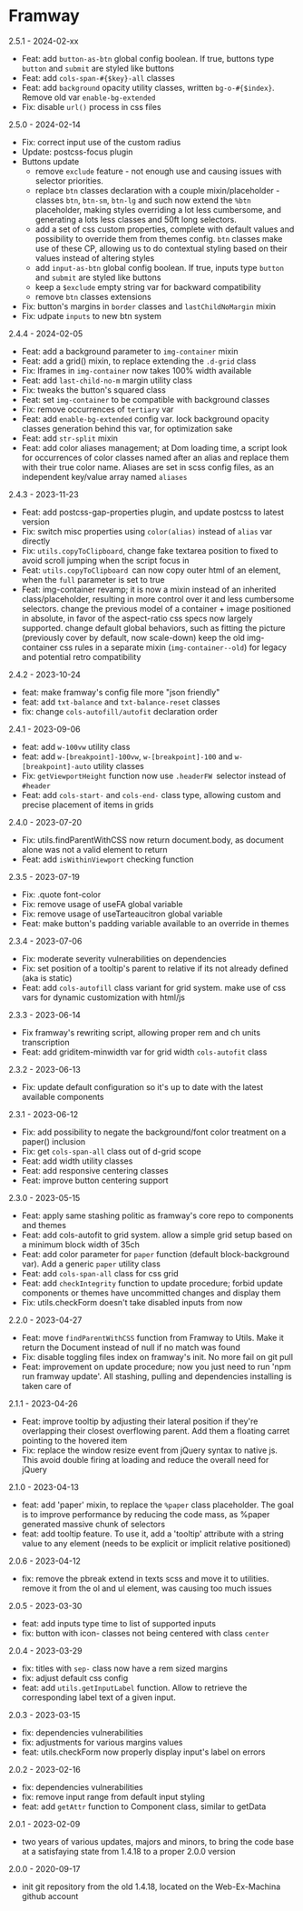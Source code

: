 # Framway
2.5.1 - 2024-02-xx
- Feat: add `button-as-btn` global config boolean. If true, buttons type `button` and `submit` are styled like buttons
- Feat: add `cols-span-#{$key}-all` classes
- Feat: add `background` opacity utility classes, written `bg-o-#{$index}`. Remove old var `enable-bg-extended`
- Fix: disable `url()` process in css files

2.5.0 - 2024-02-14
- Fix: correct input use of the custom radius
- Update: postcss-focus plugin
- Buttons update
	- remove `exclude` feature - not enough use and causing issues with selector priorities.
	- replace `btn` classes declaration with a couple mixin/placeholder - classes `btn`, `btn-sm`, `btn-lg` and such now extend the `%btn` placeholder, making styles overriding a lot less cumbersome, and generating a lots less classes and 50ft long selectors.
	- add a set of css custom properties, complete with default values and possibility to override them from themes config. `btn` classes make use of these CP, allowing us to do contextual styling based on their values instead of altering styles
	- add `input-as-btn` global config boolean. If true, inputs type `button` and `submit` are styled like buttons
	- keep a `$exclude` empty string var for backward compatibility 
	- remove `btn` classes extensions
- Fix: button's margins in `border` classes and `lastChildNoMargin` mixin
- Fix: udpate `inputs` to new btn system

2.4.4 - 2024-02-05
- Feat: add a background parameter to `img-container` mixin
- Feat: add a grid() mixin, to replace extending the `.d-grid` class
- Fix: Iframes in `img-container` now takes 100% width available
- Feat: add `last-child-no-m` margin utility class
- Fix: tweaks the button's squared class
- Feat: set `img-container` to be compatible with background classes
- Fix: remove occurrences of `tertiary` var
- Feat: add `enable-bg-extended` config var. lock background opacity classes generation behind this var, for optimization sake
- Feat: add `str-split` mixin
- Feat: add color aliases management; at Dom loading time, a script look for occurrences of color classes named after an alias and replace them with their true color name. Aliases are set in scss config files, as an independent key/value array named `aliases`

2.4.3 - 2023-11-23
- Feat: add postcss-gap-properties plugin, and update postcss to latest version
- Fix: switch misc properties using `color(alias)` instead of `alias` var directly
- Fix: `utils.copyToClipboard`, change fake textarea position to fixed to avoid scroll jumping when the script focus in
- Feat: `utils.copyToClipboard `can now copy outer html of an element, when the `full` parameter is set to true
- Feat: img-container revamp; 
it is now a mixin instead of an inherited class/placeholder, resulting in more control over it and less cumbersome selectors. 
change the previous model of a container + image positioned in absolute, in favor of the aspect-ratio css specs now largely supported.
change default global behaviors, such as fitting the picture (previously cover by default, now scale-down)
keep the old img-container css rules in a separate mixin (`img-container--old`) for legacy and potential retro compatibility

2.4.2 - 2023-10-24
- feat: make framway's config file more "json friendly"
- feat: add `txt-balance` and `txt-balance-reset` classes
- fix: change `cols-autofill/autofit` declaration order

2.4.1 - 2023-09-06
- feat: add `w-100vw` utility class
- feat: add `w-[breakpoint]-100vw`, `w-[breakpoint]-100` and `w-[breakpoint]-auto` utility classes
- Fix: `getViewportHeight` function now use `.headerFW `selector instead of `#header`
- Feat: add `cols-start-` and `cols-end-` class type, allowing custom and precise placement of items in grids

2.4.0 - 2023-07-20
- Fix: utils.findParentWithCSS now return document.body, as document alone was not a valid element to return
- Feat: add `isWithinViewport` checking function


2.3.5 - 2023-07-19
- Fix: .quote font-color
- Fix: remove usage of useFA global variable
- Fix: remove usage of useTarteaucitron global variable
- Feat: make button's padding variable available to an override in themes


2.3.4 - 2023-07-06
- Fix: moderate severity vulnerabilities on dependencies
- Fix: set position of a tooltip's parent to relative if its not already defined (aka is static)
- Feat: add `cols-autofill` class variant for grid system. make use of css vars for dynamic customization with html/js


2.3.3 - 2023-06-14
- Fix framway's rewriting script, allowing proper rem and ch units transcription
- Feat: add griditem-minwidth var for grid width `cols-autofit` class


2.3.2 - 2023-06-13
- Fix: update default configuration so it's up to date with the latest available components


2.3.1 - 2023-06-12
- Fix: add possibility to negate the background/font color treatment on a paper() inclusion
- Fix: get `cols-span-all` class out of d-grid scope
- Feat: add width utility classes
- Feat: add responsive centering classes
- Feat: improve button centering support


2.3.0 - 2023-05-15
- Feat: apply same stashing politic as framway's core repo to components and themes
- Feat: add cols-autofit to grid system. allow a simple grid setup based on a minimum block width of 35ch
- Feat: add color parameter for `paper` function (default block-background var). Add a generic `paper` utility class
- Feat: add `cols-span-all` class for css grid
- Feat: add `checkIntegrity` function to update procedure; forbid update components or themes have uncommitted changes and display them
- Fix: utils.checkForm doesn't take disabled inputs from now


2.2.0 - 2023-04-27
- Feat: move `findParentWithCSS` function from Framway to Utils. Make it return the Document instead of null if no match was found
- Fix: disable toggling files index on framway's init. No more fail on git pull
- Feat: improvement on update procedure; now you just need to run 'npm run framway update'. All stashing, pulling and dependencies installing is taken care of


2.1.1 - 2023-04-26
- Feat: improve tooltip by adjusting their lateral position if they're overlapping their closest overflowing parent. Add them a floating carret pointing to the hovered item
- Fix: replace the window resize event from jQuery syntax to native js. This avoid double firing at loading and reduce the overall need for jQuery


2.1.0 - 2023-04-13
- feat: add 'paper' mixin, to replace the `%paper` class placeholder. The goal is to improve performance by reducing the code mass, as %paper generated massive chunk of selectors
- feat: add tooltip feature. To use it, add a 'tooltip' attribute with a string value to any element (needs to be explicit or implicit relative positioned)


2.0.6 - 2023-04-12
- fix: remove the pbreak extend in texts scss and move it to utilities. remove it from the ol and ul element, was causing too much issues


2.0.5 - 2023-03-30
- feat: add inputs type time to list of supported inputs
- fix: button with icon- classes not being centered with class `center`


2.0.4 - 2023-03-29
- fix: titles with `sep-` class now have a rem sized margins
- fix: adjust default css config
- feat: add `utils.getInputLabel` function. Allow to retrieve the corresponding label text of a given input.


2.0.3 - 2023-03-15
- fix: dependencies vulnerabilities
- fix: adjustments for various margins values
- feat: utils.checkForm now properly display input's label on errors


2.0.2 - 2023-02-16
- fix: dependencies vulnerabilities
- fix: remove input range from default input styling
- feat: add `getAttr` function to Component class, similar to getData

2.0.1 - 2023-02-09
- two years of various updates, majors and minors, to bring the code base at a satisfaying state from 1.4.18 to a proper 2.0.0 version

2.0.0 - 2020-09-17 
- init git repository from the old 1.4.18, located on the Web-Ex-Machina github account
